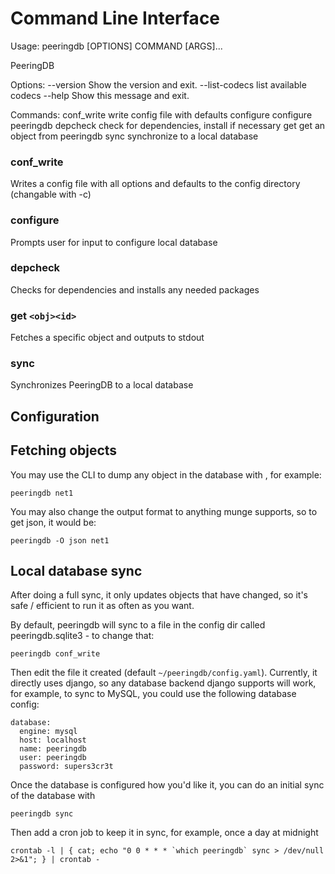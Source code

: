 
# Command Line Interface

Usage: peeringdb [OPTIONS] COMMAND [ARGS]...

  PeeringDB

Options:
  --version      Show the version and exit.
  --list-codecs  list available codecs
  --help         Show this message and exit.

Commands:
  conf_write  write config file with defaults
  configure   configure peeringdb
  depcheck    check for dependencies, install if necessary
  get         get an object from peeringdb
  sync        synchronize to a local database


### conf_write
Writes a config file with all options and defaults to the config directory (changable with -c)

### configure
Prompts user for input to configure local database

### depcheck
Checks for dependencies and installs any needed packages

### get `<obj><id>`
Fetches a specific object and outputs to stdout

### sync
Synchronizes PeeringDB to a local database

## Configuration

## Fetching objects

You may use the CLI to dump any object in the database with <object tag><id>, for example:

    peeringdb net1

You may also change the output format to anything munge supports, so to get json, it would be:

    peeringdb -O json net1

## Local database sync

After doing a full sync, it only updates objects that have changed, so it's safe / efficient to run it as often as you want.

By default, peeringdb will sync to a file in the config dir called peeringdb.sqlite3 - to change that:

    peeringdb conf_write

Then edit the file it created (default `~/peeringdb/config.yaml`). Currently, it directly uses django, so any database backend django supports will work, for example, to sync to MySQL, you could use the following database config:

    database:
      engine: mysql
      host: localhost
      name: peeringdb
      user: peeringdb
      password: supers3cr3t

Once the database is configured how you'd like it, you can do an initial sync of the database with

    peeringdb sync

Then add a cron job to keep it in sync, for example, once a day at midnight

    crontab -l | { cat; echo "0 0 * * * `which peeringdb` sync > /dev/null 2>&1"; } | crontab -
